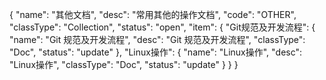 {
    "name": "其他文档",
    "desc": "常用其他的操作文档",
    "code": "OTHER",
    "classType": "Collection",
    "status": "open",
    "item": {
        "Git规范及开发流程": {
            "name": "Git 规范及开发流程",
            "desc": "Git 规范及开发流程",
            "classType": "Doc",
            "status": "update"
        },
        "Linux操作": {
            "name": "Linux操作",
            "desc": "Linux操作",
            "classType": "Doc",
            "status": "update"
        }
    }
}

